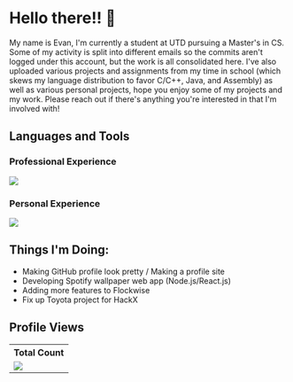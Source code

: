 # Hello there!! 👋
My name is Evan, I'm currently a student at UTD pursuing a Master's in CS. Some of my activity is split into different emails so the commits aren't logged under this account, but the work is all consolidated here. I've also uploaded various projects and assignments from my time in school (which skews my language distribution to favor C/C++, Java, and Assembly) as well as various personal projects, hope you enjoy some of my projects and my work. Please reach out if there's anything you're interested in that I'm involved with!

## Languages and Tools
### Professional Experience
<p align="left"> <a href="https://github.com/emw8105"><img src="https://skillicons.dev/icons?i=azure,github,aws,postman,cs,nodejs,js,css,html,"> </a> </p>

### Personal Experience
<p align="left"> <a href="https://github.com/emw8105"><img src="https://skillicons.dev/icons?i=firebase,mongodb,gcp,vercel,github,aws,postman,c,cpp,cs,java,py,nodejs,react,js,ts,css,html,flutter,dart,figma"> </a> </p>

## Things I'm Doing:
- Making GitHub profile look pretty / Making a profile site
- Developing Spotify wallpaper web app (Node.js/React.js)
- Adding more features to Flockwise
- Fix up Toyota project for HackX

<!---
## Find me at:
// linkedin icon, gmail icon, discord icon, maybe insta?
---->

<!---
## Activity On GitHub

<p align="center">
  <a href="https://github.com/emw8105">      
<img title="stats" alt="streak" src="https://github-readme-streak-stats.herokuapp.com/?user=emw8105&theme=dark&hide_border=true&stroke=f53b3b"/>
</a> 
</p>
<!---
## Top Respositorys
  <p align="left">
     <a href="https://github.com/Thinkright20/Profile-Badges"><img width="278" src="https://denvercoder1-github-readme-stats.vercel.app/api/pin/?username=thinkright20&repo=Profile-Badges&theme=react&bg_color=1F222E&title_color=F8D866&hide_border=true&icon_color=F8D866&show_icons=false" alt="github-readme-streak-stats"></a>
    <a href="https://github.com/Thinkright20/IP-Finder"><img width="278" src="https://denvercoder1-github-readme-stats.vercel.app/api/pin/?username=Thinkright20&repo=IP-Finder&theme=react&bg_color=1F222E&title_color=F8D866&hide_border=true&icon_color=F8D866&show_icons=false" alt="github-readme-streak-stats"></a>
   <a href="https://github.com/ChatCool-Inc/chatcool"><img width="278" src="https://denvercoder1-github-readme-stats.vercel.app/api/pin/?username=ChatCool-Inc&repo=chatcool&theme=react&bg_color=1F222E&title_color=F8D866&hide_border=true&icon_color=F8D866&show_icons=false" alt="github-readme-streak-stats"></a>
  </p>
--->

<!---
## My Stats:
[![Top Langs](https://github-readme-stats.vercel.app/api/top-langs/?username=emw8105&layout=donut-vertical)](https://github.com/anuraghazra/github-readme-stats)
--->

<!---
![Anurag's GitHub stats](https://github-readme-stats.vercel.app/api?username=emw8105&show_icons=true&theme=aura_dark)
--->

## Profile Views

  <table>
    <tr>
      <!-- <th>Profile Views</th> -->
      <th>Total Count</th>
    </tr>
    <tr>
      <!-- <td>
        <div align="center">
          <a href="https://github.com/emw8105"><img src="https://github.com/emw8105.png" alt="@emw8105" width="52" /></a>
          <br />
          <a align="center" href="https://github.com/emw8105"><b>emw8105</b></a>
        </b>
      </td> -->
      <!-- Profile Views -->
      <td>
         <a href="https://github.com/emw8105"> <img src="https://komarev.com/ghpvc/?username=emw8105&style=for-the-badge&color=blue"> </a>
      </td>
    </tr>
  </table>
